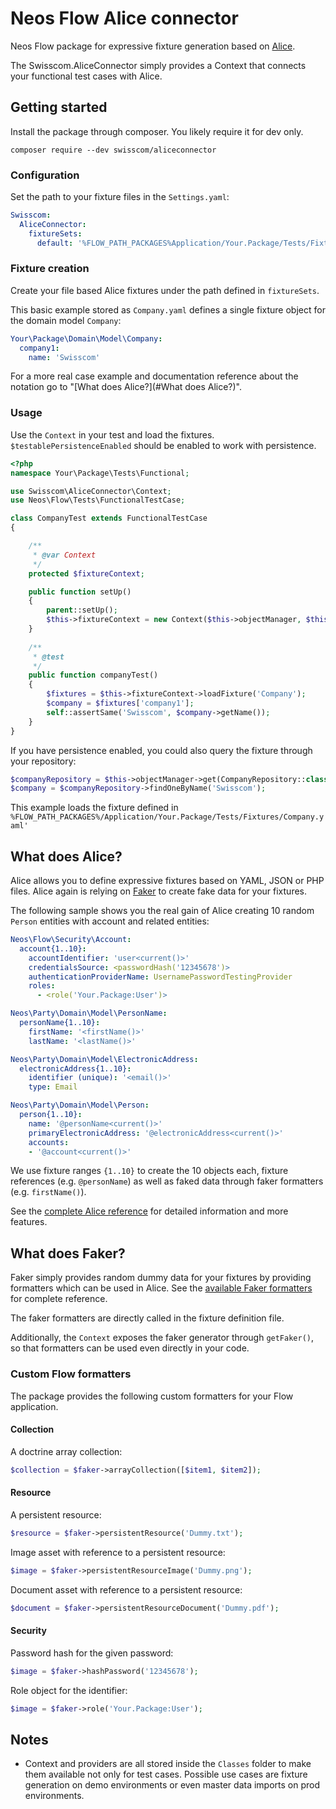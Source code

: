 # Neos Flow Alice connector

Neos Flow package for expressive fixture generation based on [Alice](https://github.com/nelmio/alice).

The Swisscom.AliceConnector simply provides a Context that connects your functional test cases with Alice.

## Getting started

Install the package through composer. You likely require it for dev only.

```
composer require --dev swisscom/aliceconnector
```

### Configuration

Set the path to your fixture files in the ``Settings.yaml``:

```yaml
Swisscom:
  AliceConnector:
    fixtureSets:
      default: '%FLOW_PATH_PACKAGES%Application/Your.Package/Tests/Fixtures/{name}.yaml'
```

### Fixture creation

Create your file based Alice fixtures under the path defined in ```fixtureSets```. 

This basic example stored as ``Company.yaml`` defines a single fixture object for the domain model ``Company``:

```yaml
Your\Package\Domain\Model\Company:
  company1:
    name: 'Swisscom'
```

For a more real case example and documentation reference about the notation go to "[What does Alice?](#What does Alice?)".

### Usage

Use the ``Context`` in your test and load the fixtures. ``$testablePersistenceEnabled`` should be enabled to work with persistence.

```php
<?php
namespace Your\Package\Tests\Functional;

use Swisscom\AliceConnector\Context;
use Neos\Flow\Tests\FunctionalTestCase;

class CompanyTest extends FunctionalTestCase
{

    /**
     * @var Context
     */
    protected $fixtureContext;

    public function setUp()
    {
        parent::setUp();
        $this->fixtureContext = new Context($this->objectManager, $this::$testablePersistenceEnabled);
    }
    
    /**
     * @test
     */
    public function companyTest()
    {
        $fixtures = $this->fixtureContext->loadFixture('Company');
        $company = $fixtures['company1'];
        self::assertSame('Swisscom', $company->getName());
    }
}
```

If you have persistence enabled, you could also query the fixture through your repository:

```php
$companyRepository = $this->objectManager->get(CompanyRepository::class);
$company = $companyRepository->findOneByName('Swisscom');
```

This example loads the fixture defined in ```%FLOW_PATH_PACKAGES%/Application/Your.Package/Tests/Fixtures/Company.yaml'```

 

## What does Alice?

Alice allows you to define expressive fixtures based on YAML, JSON or PHP files. 
Alice again is relying on [Faker](https://github.com/FakerPHP/Faker) to create fake data for your fixtures.

The following sample shows you the real gain of Alice creating 10 random ``Person`` entities with account and related entities:
```yaml
Neos\Flow\Security\Account:
  account{1..10}:
    accountIdentifier: 'user<current()>'
    credentialsSource: <passwordHash('12345678')>
    authenticationProviderName: UsernamePasswordTestingProvider
    roles:
      - <role('Your.Package:User')>

Neos\Party\Domain\Model\PersonName:
  personName{1..10}:
    firstName: '<firstName()>'
    lastName: '<lastName()>'

Neos\Party\Domain\Model\ElectronicAddress:
  electronicAddress{1..10}:
    identifier (unique): '<email()>'
    type: Email

Neos\Party\Domain\Model\Person:
  person{1..10}:
    name: '@personName<current()>'
    primaryElectronicAddress: '@electronicAddress<current()>'
    accounts:
    - '@account<current()>'
```

We use fixture ranges ``{1..10}`` to create the 10 objects each, fixture references (e.g. ``@personName``) as well as 
faked data through faker formatters (e.g. ``firstName()``).

See the [complete Alice reference](https://github.com/nelmio/alice/blob/master/doc/complete-reference.md) for detailed information and more features.


## What does Faker?

Faker simply provides random dummy data for your fixtures by providing formatters which can be used in Alice. 
See the [available Faker formatters](https://fakerphp.github.io/formatters/) for complete reference.

The faker formatters are directly called in the fixture definition file.

Additionally, the ``Context`` exposes the faker generator through ``getFaker()``, so that formatters can be used even directly in your code.


### Custom Flow formatters

The package provides the following custom formatters for your Flow application.

#### Collection

A doctrine array collection:
```php
$collection = $faker->arrayCollection([$item1, $item2]);
```

#### Resource

A persistent resource:
```php
$resource = $faker->persistentResource('Dummy.txt');
```

Image asset with reference to a persistent resource:
```php
$image = $faker->persistentResourceImage('Dummy.png');
```

Document asset with reference to a persistent resource:
```php
$document = $faker->persistentResourceDocument('Dummy.pdf');
```

#### Security

Password hash for the given password:
```php
$image = $faker->hashPassword('12345678');
```

Role object for the identifier:
```php
$image = $faker->role('Your.Package:User');
```

## Notes

- Context and providers are all stored inside the ``Classes`` folder to make them available not only for test cases. 
  Possible use cases are fixture generation on demo environments or even master data imports on prod environments.
  